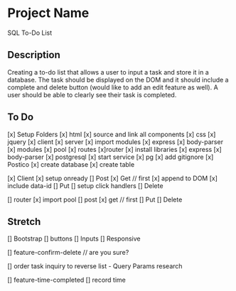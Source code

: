 # Project Name

SQL To-Do List

## Description

Creating a to-do list that allows a user to input a task and store it in a database. The task should be displayed on the DOM and it should include a complete and delete button (would like to add an edit feature as well). A user should be able to clearly see their task is completed. 

## To Do

[x] Setup Folders
    [x] html
        [x] source and link all components
    [x] css
    [x] jquery
    [x] client
    [x] server
        [x] import modules
            [x] express
            [x] body-parser
    [x] modules
        [x] pool
    [x] routes
        [x]router
    [x] install libraries
        [x] express
        [x] body-parser
        [x] postgresql
            [x] start service
        [x] pg
    [x] add gitignore
    [x] Postico
        [x] create database
        [x] create table

[x] Client
    [x] setup onready
    [] Post
    [x] Get  // first
        [x] append to DOM
        [x] include data-id
    [] Put
        [] setup click handlers
    [] Delete

[] router
    [x] import pool
    [] post
    [x] get  // first
    [] Put
    [] Delete

## Stretch

[] Bootstrap
    [] buttons
    [] Inputs
    [] Responsive

[] feature-confirm-delete    // are you sure?

[] order task inquiry to reverse list  - Query Params research

[] feature-time-completed
    [] record time




